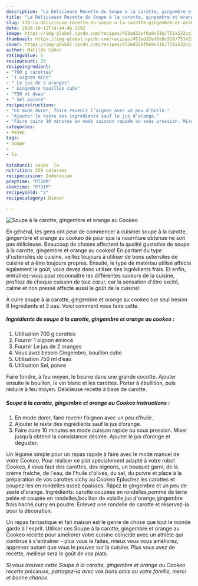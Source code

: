 ```yaml
---
description: "La Délicieuse Recette du Soupe à la carotte, gingembre et orange au Cookeo"
title: "La Délicieuse Recette du Soupe à la carotte, gingembre et orange au Cookeo"
slug: 119-la-delicieuse-recette-du-soupe-a-la-carotte-gingembre-et-orange-au-cookeo
date: 2020-10-12T14:44:46.159Z
image: https://img-global.cpcdn.com/recipes/453ed32ef0a9c516/751x532cq70/soupe-a-la-carotte-gingembre-et-orange-au-cookeo-photo-principale-de-la-recette.jpg
thumbnail: https://img-global.cpcdn.com/recipes/453ed32ef0a9c516/751x532cq70/soupe-a-la-carotte-gingembre-et-orange-au-cookeo-photo-principale-de-la-recette.jpg
cover: https://img-global.cpcdn.com/recipes/453ed32ef0a9c516/751x532cq70/soupe-a-la-carotte-gingembre-et-orange-au-cookeo-photo-principale-de-la-recette.jpg
author: Matilda Cohen
ratingvalue: 5
reviewcount: 15
recipeingredient:
- "700 g carottes"
- "1 oignon minc"
- " Le jus de 2 oranges"
- " Gingembre bouillon cube"
- "750 ml deau"
- " Sel poivre"
recipeinstructions:
- "En mode dorer, faire revenir l’oignon avec un peu d’huile."
- "Ajouter le reste des ingrédients sauf le jus d’orange."
- "Faire cuire 10 minutes en mode cuisson rapide ou sous pression. Mixer jusqu’à obtenir la consistance désirée. Ajouter le jus d’orange et déguster."
categories:
- Resep
tags:
- soupe
- 
- la

katakunci: soupe  la 
nutrition: 258 calories
recipecuisine: Indonesian
preptime: "PT18M"
cooktime: "PT31M"
recipeyield: "2"
recipecategory: Dinner

---
```



![Soupe à la carotte, gingembre et orange au Cookeo](https://img-global.cpcdn.com/recipes/453ed32ef0a9c516/751x532cq70/soupe-a-la-carotte-gingembre-et-orange-au-cookeo-photo-principale-de-la-recette.jpg)

En général, les gens ont peur de commencer à cuisiner soupe à la carotte, gingembre et orange au cookeo de peur que la nourriture obtenue ne soit pas délicieuse. Beaucoup de choses affectent la qualité gustative de soupe à la carotte, gingembre et orange au cookeo! En partant du type d'ustensiles de cuisine, veillez toujours à utiliser de bons ustensiles de cuisine et à être toujours propres. Ensuite, le type de matériau utilisé affecte également le goût, vous devez donc utiliser des ingrédients frais. Et enfin, entraînez-vous pour reconnaître les différentes saveurs de la cuisine, profitez de chaque cuisson de tout cœur, car la sensation d'être excité, calme et non pressé affecte aussi le goût de la cuisine!

<!--inarticleads1-->

À cuire soupe à la carotte, gingembre et orange au cookeo tue seul besion 6 Ingrédients et 3 pas. Voici comment vous faire cette.

##### Ingrédients de soupe à la carotte, gingembre et orange au cookeo :

1. Utilisation 700 g carottes
1. Fournir 1 oignon émincé
1. Fournir  Le jus de 2 oranges
1. Vous avez besoin  Gingembre, bouillon cube
1. Utilisation 750 ml d’eau
1. Utilisation  Sel, poivre


Faire fondre, à feu moyen, le beurre dans une grande cocotte. Ajouter ensuite le bouillon, le vin blanc et les carottes. Porter à ébullition, puis réduire à feu moyen. Délicieuse recette à base de carotte. 

<!--inarticleads2-->

##### Soupe à la carotte, gingembre et orange au Cookeo instructions :

1. En mode dorer, faire revenir l’oignon avec un peu d’huile.
1. Ajouter le reste des ingrédients sauf le jus d’orange.
1. Faire cuire 10 minutes en mode cuisson rapide ou sous pression. Mixer jusqu’à obtenir la consistance désirée. Ajouter le jus d’orange et déguster.


Un légume simple pour un repas rapide à faire avec le mode manuel de votre Cookeo. Pour réaliser ce plat spécialement adapté à votre robot Cookeo, il vous faut des carottes, des oignons, un bouquet garni, de la crème fraîche, de l&#39;eau, de l&#39;huile d&#39;olives, du sel, du poivre et place à la préparation de vos carottes vichy au Cookeo Epluchez les carottes et coupez-les en rondelles assez épaisses. Râpez le gingembre et un peu de zeste d&#39;orange. Ingrédients: carotte coupées en rondelles,pomme de terre pelée et coupée en rondelles,bouillon de volaille,jus d&#39;orange,gingembre frais haché,curry en poudre. Enlevez une rondelle de carotte et réservez-la pour la décoration. 

<!--inarticleads1-->

<p>
Un repas fantastique et fait maison est le genre de chose que tout le monde garde à l'esprit. Utiliser ces Soupe à la carotte, gingembre et orange au Cookeo recette pour améliorer votre cuisine coïncide avec un athlète qui continue à s'entraîner - plus vous le faites, mieux vous vous améliorez, apprenez autant que vous le pouvez sur la cuisine. Plus vous avez de recette, meilleur sera le goût de vos plats.
</p>

<p>
<i>Si vous trouvez cette Soupe à la carotte, gingembre et orange au Cookeo recette précieuse, partagez-la avec vos bons amis ou votre famille, merci et bonne chance.</i>
</p>
